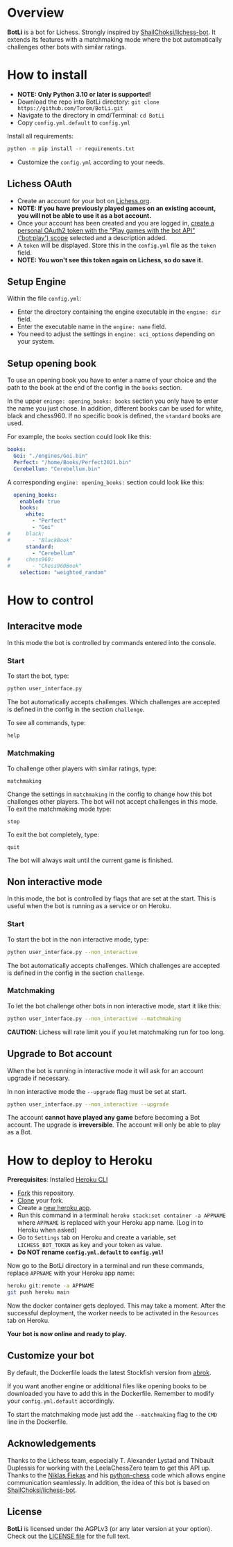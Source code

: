# Overview

**BotLi** is a bot for Lichess. Strongly inspired by [ShailChoksi/lichess-bot](https://github.com/ShailChoksi/lichess-bot). It extends its features with a matchmaking mode where the bot automatically challenges other bots with similar ratings.

# How to install

- **NOTE: Only Python 3.10 or later is supported!**
- Download the repo into BotLi directory: `git clone https://github.com/Torom/BotLi.git`
- Navigate to the directory in cmd/Terminal: `cd BotLi`
- Copy `config.yml.default` to `config.yml`

Install all requirements:
```bash
python -m pip install -r requirements.txt
```

- Customize the `config.yml` according to your needs.

## Lichess OAuth
- Create an account for your bot on [Lichess.org](https://lichess.org/signup).
- **NOTE: If you have previously played games on an existing account, you will not be able to use it as a bot account.**
- Once your account has been created and you are logged in, [create a personal OAuth2 token with the "Play games with the bot API" ('bot:play') scope](https://lichess.org/account/oauth/token/create?scopes[]=bot:play&description=lichess-bot) selected and a description added.
- A `token` will be displayed. Store this in the `config.yml` file as the `token` field.
- **NOTE: You won't see this token again on Lichess, so do save it.**

## Setup Engine
Within the file `config.yml`:
- Enter the directory containing the engine executable in the `engine: dir` field.
- Enter the executable name in the `engine: name` field.
- You need to adjust the settings in `engine: uci_options` depending on your system.

## Setup opening book
To use an opening book you have to enter a name of your choice and the path to the book at the end of the config in the `books` section.

In the upper `eninge: opening_books: books` section you only have to enter the name you just chose. In addition, different books can be used for white, black and chess960. If no specific book is defined, the `standard` books are used.

For example, the `books` section could look like this:
```yaml
books:
  Goi: "./engines/Goi.bin"
  Perfect: "/home/Books/Perfect2021.bin"
  Cerebellum: "Cerebellum.bin"
```
A corresponding `engine: opening_books:` section could look like this:
```yaml
  opening_books:
    enabled: true
    books:
      white:
        - "Perfect"
        - "Goi"
#     black:
#       - "BlackBook"
      standard:
        - "Cerebellum" 
#     chess960:
#       - "Chess960Book"
    selection: "weighted_random"
```

# How to control

## Interacitve mode

In this mode the bot is controlled by commands entered into the console.

### Start

To start the bot, type:

```bash
python user_interface.py
```
The bot automatically accepts challenges. Which challenges are accepted is defined in the config in the section `challenge`.

To see all commands, type:
```
help
```

### Matchmaking

To challenge other players with similar ratings, type:
```
matchmaking
```

Change the settings in `matchmaking` in the config to change how this bot challenges other players. The bot will not accept challenges in this mode. To exit the matchmaking mode type:
```
stop
```

To exit the bot completely, type:
```
quit
```

The bot will always wait until the current game is finished.

## Non interactive mode

In this mode, the bot is controlled by flags that are set at the start. This is useful when the bot is running as a service or on Heroku.

### Start

To start the bot in the non interactive mode, type:

```bash
python user_interface.py --non_interactive
```
The bot automatically accepts challenges. Which challenges are accepted is defined in the config in the section `challenge`.

### Matchmaking

To let the bot challenge other bots in non interactive mode, start it like this:

```bash
python user_interface.py --non_interactive --matchmaking
```

**CAUTION**: Lichess will rate limit you if you let matchmaking run for too long.

## Upgrade to Bot account

When the bot is running in interactive mode it will ask for an account upgrade if necessary.

In non interactive mode the `--upgrade` flag must be set at start.


```bash
python user_interface.py --non_interactive --upgrade
```

The account **cannot have played any game** before becoming a Bot account. The upgrade is **irreversible**. The account will only be able to play as a Bot.

# How to deploy to Heroku

**Prerequisites**: Installed [Heroku CLI](https://devcenter.heroku.com/articles/heroku-cli#install-the-heroku-cli)

- [Fork](https://github.com/Torom/BotLi/fork) this repository.
- [Clone](https://docs.github.com/en/repositories/creating-and-managing-repositories/cloning-a-repository) your fork.
- Create a [new heroku app](https://dashboard.heroku.com/new-app).
- Run this command in a terminal: `heroku stack:set container -a APPNAME` where `APPNAME` is replaced with your Heroku app name. (Log in to Heroku when asked)
- Go to `Settings` tab on Heroku and create a variable, set `LICHESS_BOT_TOKEN` as key and your token as value.
- **Do NOT rename `config.yml.default` to `config.yml`!**

Now go to the BotLi directory in a terminal and run these commands, replace `APPNAME` with your Heroku app name:
```bash
heroku git:remote -a APPNAME
git push heroku main
```

Now the docker container gets deployed. This may take a moment. After the successful deployment, the worker needs to be activated in the `Resources` tab on Heroku.

**Your bot is now online and ready to play.**

## Customize your bot

By default, the Dockerfile loads the latest Stockfish version from [abrok](https://abrok.eu/stockfish/).

If you want another engine or additional files like opening books to be downloaded you have to add this in the Dockerfile. Remember to modify your `config.yml.default` accordingly.

To start the matchmaking mode just add the `--matchmaking` flag to the `CMD` line in the Dockerfile.

## Acknowledgements
Thanks to the Lichess team, especially T. Alexander Lystad and Thibault Duplessis for working with the LeelaChessZero team to get this API up. Thanks to the [Niklas Fiekas](https://github.com/niklasf) and his [python-chess](https://github.com/niklasf/python-chess) code which allows engine communication seamlessly. In addition, the idea of this bot is based on [ShailChoksi/lichess-bot](https://github.com/ShailChoksi/lichess-bot).

## License
**BotLi** is licensed under the AGPLv3 (or any later version at your option). Check out the [LICENSE file](/LICENSE) for the full text.